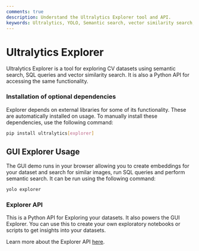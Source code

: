 ```yaml
---
comments: true
description: Understand the Ultralytics Explorer tool and API.
keywords: Ultralytics, YOLO, Semantic search, vector similarity search, datasets, training, YAML, keypoints, COCO-Pose, COCO8-Pose, data conversion
---
```


# Ultralytics Explorer

Ultralytics Explorer is a tool for exploring CV datasets using semantic search, SQL queries and vector similarity search. It is also a Python API for accessing the same functionality.

### Installation of optional dependencies

Explorer depends on external libraries for some of its functionality. These are automatically installed on usage. To manually install these dependencies, use the following command:

```bash
pip install ultralytics[explorer]
```

## GUI Explorer Usage

The GUI demo runs in your browser allowing you to create embeddings for your dataset and search for similar images, run SQL queries and perform semantic search. It can be run using the following command:

```bash
yolo explorer
```

### Explorer API

This is a Python API for Exploring your datasets. It also powers the GUI Explorer. You can use this to create your own exploratory notebooks or scripts to get insights into your datasets.

Learn more about the Explorer API [here](api.md).
